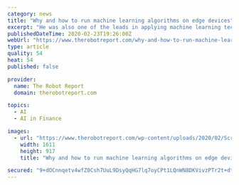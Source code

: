 ```yaml
---
category: news
title: "Why and how to run machine learning algorithms on edge devices"
excerpt: "He was also one of the leads in applying machine learning techniques in the field of genome evolution. Konstantinidis has implemented AI in a number of industries, including banking, retail, automotive, and energy. Prior to joining Stout, Konstantinidis held leadership positions leading AI-driven products and services at CO-OP Financial ..."
publishedDateTime: 2020-02-23T19:26:00Z
webUrl: "https://www.therobotreport.com/why-and-how-to-run-machine-learning-algorithms-on-edge-devices/"
type: article
quality: 54
heat: 54
published: false

provider:
  name: The Robot Report
  domain: therobotreport.com

topics:
  - AI
  - AI in Finance

images:
  - url: "https://www.therobotreport.com/wp-content/uploads/2020/02/Screen-Shot-2020-02-23-at-1.56.52-PM.png"
    width: 1611
    height: 917
    title: "Why and how to run machine learning algorithms on edge devices"

secured: "9+dOCnnqetv4wfZ0Csh7UuL9DsyQqHG7lq7oyCPt1LQnWN8DKVivzPTr2t+dtATqR9YOp0TNL0C1DTGX2H6Tl4Z4soWRA/Vc/9JeQG13BhfSjsXo5XfE6BXSZCmsGIaXBYXeUiLnRXyoWH6MCG0+lMeUikvaIfjsHpG/vfHAmiPF38KWLNfRBOXDxuOJYnHTEGEapfixvLc/riMYkmzKG1llR66yqdY/5XF2A4O5LsNnppAmhkF4at1WApS+edB5vj8VSnLcoOAZd3ruhbHtvT/8/vGKGEoXBdEs2nt1Ng3rfvB54zYkh6gG8pLtv8ghDkqQLZHKcCUZknWenJEKTARXRQSXVgAm8LWs0aFEd/f/ZLak4/D2KVHcI3f9GKXW9AAAVVrmApT67KO1jc/DGavWcrf4WCotBN8TVDdNPueebSn9xI6z74gsQZmxNnQtE/HYIf2LjqzYYpBcTxLZ3EQ8iJLo+Y9H+JzGFYUCR4k=;+ZiwX/dT9tXqGktcJpJK4w=="
---
```


